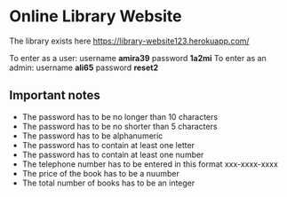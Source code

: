 # Online Library Website #

The library exists here https://library-website123.herokuapp.com/

To enter as a user: username **amira39** password **1a2mi**
To enter as an admin: username **ali65** password **reset2**

 ## Important notes ##
 
 * The password has to be no longer than 10 characters
 * The password has to be no shorter than 5 characters
 * The password has to be alphanumeric
 * The password has to contain at least one letter
 * The password has to contain at least one number
 * The telephone number has to be entered in this format xxx-xxxx-xxxx
 * The price of the book has to be a nuumber
 * The total number of books has to be an integer
 
 


